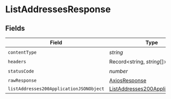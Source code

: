 # ListAddressesResponse


## Fields

| Field                                                                                         | Type                                                                                          | Required                                                                                      | Description                                                                                   |
| --------------------------------------------------------------------------------------------- | --------------------------------------------------------------------------------------------- | --------------------------------------------------------------------------------------------- | --------------------------------------------------------------------------------------------- |
| `contentType`                                                                                 | *string*                                                                                      | :heavy_check_mark:                                                                            | N/A                                                                                           |
| `headers`                                                                                     | Record<string, *string*[]>                                                                    | :heavy_minus_sign:                                                                            | N/A                                                                                           |
| `statusCode`                                                                                  | *number*                                                                                      | :heavy_check_mark:                                                                            | N/A                                                                                           |
| `rawResponse`                                                                                 | [AxiosResponse](https://axios-http.com/docs/res_schema)                                       | :heavy_minus_sign:                                                                            | N/A                                                                                           |
| `listAddresses200ApplicationJSONObject`                                                       | [ListAddresses200ApplicationJSON](../../models/operations/listaddresses200applicationjson.md) | :heavy_minus_sign:                                                                            | OK                                                                                            |